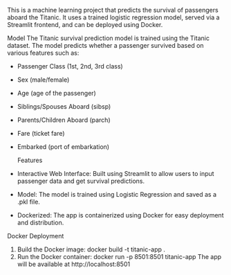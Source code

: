 This is a machine learning project that predicts the survival of passengers aboard the Titanic.
It uses a trained logistic regression model, served via a Streamlit frontend, and can be deployed
using Docker.

Model
The Titanic survival prediction model is trained using the Titanic dataset. The model predicts
whether a passenger survived based on various features such as:
- Passenger Class (1st, 2nd, 3rd class)
- Sex (male/female)
- Age (age of the passenger)
- Siblings/Spouses Aboard (sibsp)
- Parents/Children Aboard (parch)
- Fare (ticket fare)
- Embarked (port of embarkation)

  Features
- Interactive Web Interface: Built using Streamlit to allow users to input passenger data and get
survival predictions.
- Model: The model is trained using Logistic Regression and saved as a .pkl file.
- Dockerized: The app is containerized using Docker for easy deployment and distribution.

Docker Deployment
1. Build the Docker image:
 docker build -t titanic-app .
2. Run the Docker container:
 docker run -p 8501:8501 titanic-app
 The app will be available at http://localhost:8501
